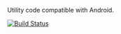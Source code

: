 Utility code compatible with Android.

[![Build Status](https://travis-ci.org/malliina/util-base.png?branch=master)](https://travis-ci.org/malliina/util-base)
